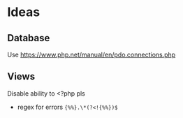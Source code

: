 # Ideas

## Database

Use https://www.php.net/manual/en/pdo.connections.php

## Views

Disable ability to <?php pls

- regex for errors `{%%}.\*(?<!{%%})$`

